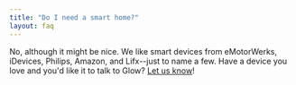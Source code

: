 ```yaml
---
title: "Do I need a smart home?"
layout: faq
---
```

No, although it might be nice. We like smart devices from eMotorWerks, iDevices, Philips, Amazon, and Lifx--just to name a few. Have a device you love and you'd like it to talk to Glow? [Let us know](mailto:devices@meetglow.com)! 
